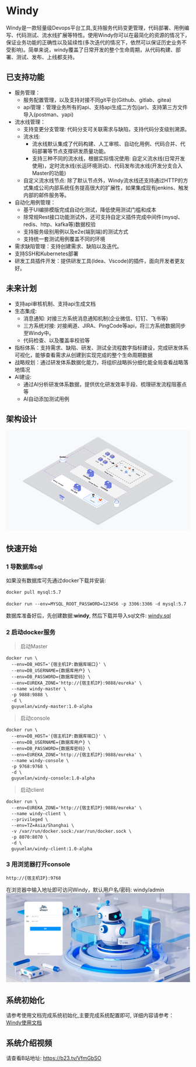 
# **Windy**

Windy是一款轻量级Devops平台工具,支持服务代码变更管理，代码部署、用例编写、代码测试、流水线扩展等特性。使用Windy你可以在最简化的资源的情况下，保证业务功能的正确性以及延续性(多次迭代的情况下，依然可以保证历史业务不受影响)。简单来说，windy覆盖了日常开发的整个生命周期，从代码构建、部署、测试、发布、上线都支持。

## 已支持功能
- 服务管理：
   - 服务配置管理，以及支持对接不同git平台(Github、gitlab、gitea)
   - api管理：管理业务所有的api、支持api生成二方包(jar)、支持第三方文件导入(postman、yapi)
- 流水线管理：
   - 支持变更分支管理: 代码分支可关联需求与缺陷，支持代码分支级别溯源。
   - 流水线: 
     - 流水线默认集成了代码构建、人工审核、自动化用例、代码合并、代码部署等节点支撑研发质量功能。
     - 支持三种不同的流水线，根据实际情况使用: 自定义流水线(日常开发使用)，定时流水线(长运环境测试)、代码发布流水线(开发分支合入Master的功能)
   - 自定义流水线节点: 除了默认节点外，Windy流水线还支持通过HTTP的方式集成公司内部系统任务提高很大的扩展性，如果集成现有jenkins、触发内部的邮件服务等。
- 自动化用例管理：
    - 基于UI编排模版完成自动化测试，降低使用测试门槛和成本
    - 除常规Rest接口功能测试外，还可支持自定义插件完成中间件(mysql、redis、http、kafka等)数据校验
    - 支持服务级别用例以及e2e(端到端)的测试方式
    - 支持统一套测试用例覆盖不同的环境
- 需求缺陷管理：支持创建需求、缺陷以及迭代。
- 支持SSH和Kubernetes部署
- 研发工具插件开发：提供研发工具(Idea、Vscode)的插件，面向开发者更友好。

## 未来计划
- 支持api审核机制、支持api生成文档
- 生态集成:
    - 消息通知: 对接三方系统消息通知机制(企业微信、钉钉、飞书等)
    - 三方系统对接: 对接阐道、JIRA、PingCode等api，将三方系统数据同步至Windy中。
    - 代码检查、以及覆盖率校验等
- 指标体系：支持需求、缺陷、研发、测试全流程数字指标建设，完成研发体系可视化，能够查看需求从创建到实现完成的整个生命周期数据
- 战略规划：通过研发体系数据化能力，将组织战略拆分细化能全局查看战略落地情况
- AI建设:
    - 通过AI分析研发体系数据，提供优化研发效率手段、梳理研发流程阻塞点等
    - AI自动添加测试用例

## 架构设计
![整体设计](./doc/images/design.png)
## 快速开始
### 1 导数据库sql
如果没有数据库可先通过docker下载并安装:
```shell
docker pull mysql:5.7

docker run --env=MYSQL_ROOT_PASSWORD=123456 -p 3306:3306 -d mysql:5.7
```
数据库准备好后，先创建数据:**windy**, 然后下载并导入sql文件: 
[windy.sql](https://github.com/zhijianfree/Windy/blob/master/windy-starter/src/main/resources/sql/windy.sql)
### 2 启动docker服务
> 启动Master
```shell
docker run \
  --env=DB_HOST='{宿主机IP:数据库端口}' \
  --env=DB_USERNAME={数据库用户} \
  --env=DB_PASSWORD={数据库密码} \
  --env=EUREKA_ZONE='http://{宿主机IP}:9888/eureka' \
  --name windy-master \
  -p 9888:9888 \
  -d \
  guyuelan/windy-master:1.0-alpha
```
> 启动console
```shell
docker run \
  --env=DB_HOST='{宿主机IP:数据库端口}' \
  --env=DB_USERNAME={数据库用户} \
  --env=DB_PASSWORD={数据库密码} \
  --env=EUREKA_ZONE='http://{宿主机IP}:9888/eureka' \
  --name windy-console \
  -p 9768:9768 \
  -d \
  guyuelan/windy-console:1.0-alpha
```
> 启动client
```shell
docker run \
  --env=EUREKA_ZONE='http://{宿主机IP}:9888/eureka' \
  --name windy-client \
  --privileged \
  --env=TZ=Asia/Shanghai \
  -v /var/run/docker.sock:/var/run/docker.sock \ 
  -p 8070:8070 \
  -d \
  guyuelan/windy-client:1.0-alpha
```
### 3 用浏览器打开console
```
http://{宿主机IP}:9768
```
在浏览器中输入地址即可访问Windy，默认用户名/密码: windy/admin
![登录页](./doc/images/login.png)

## 系统初始化
请参考使用文档完成系统初始化,主要完成系统配置即可, 详细内容请参考： [Windy使用文档](https://github.com/zhijianfree/Windy/wiki/Windy-%E4%BD%BF%E7%94%A8%E6%96%87%E6%A1%A3)

## 系统介绍视频
请查看B站地址: https://b23.tv/VfmGbSO
